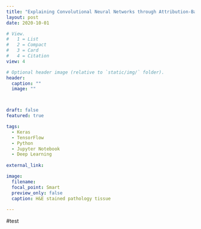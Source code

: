 ```yaml
---
title: "Explaining Convolutional Neural Networks through Attribution-Based Input Sampling and Block-Wise Feature Aggregation"
layout: post
date: 2020-10-01

# View.
#   1 = List
#   2 = Compact
#   3 = Card
#   4 = Citation
view: 4

# Optional header image (relative to `static/img/` folder).
header:
  caption: ""
  image: ""



draft: false
featured: true

tags:
  - Keras
  - TensorFlow
  - Python
  - Jupyter Notebook
  - Deep Learning
  
external_link: 

image:
  filename: 
  focal_point: Smart
  preview_only: false
  caption: H&E stained pathology tissue
 
---
```


#test
